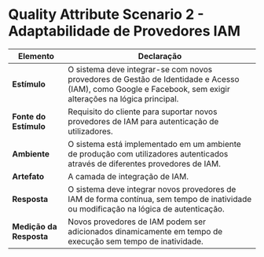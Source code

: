 # Quality Attribute Scenario 2 - Adaptabilidade de Provedores IAM

| **Elemento**  | **Declaração** |
|--------------|---------------|
| **Estímulo** | O sistema deve integrar-se com novos provedores de Gestão de Identidade e Acesso (IAM), como Google e Facebook, sem exigir alterações na lógica principal. |
| **Fonte do Estímulo** | Requisito do cliente para suportar novos provedores de IAM para autenticação de utilizadores. |
| **Ambiente** | O sistema está implementado em um ambiente de produção com utilizadores autenticados através de diferentes provedores de IAM. |
| **Artefato** | A camada de integração de IAM. |
| **Resposta** | O sistema deve integrar novos provedores de IAM de forma contínua, sem tempo de inatividade ou modificação na lógica de autenticação. |
| **Medição da Resposta** | Novos provedores de IAM podem ser adicionados dinamicamente em tempo de execução sem tempo de inatividade. |
